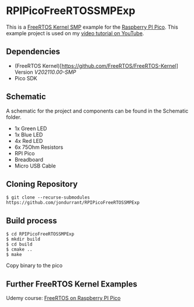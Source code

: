# RPIPicoFreeRTOSSMPExp

This is a [FreeRTOS Kernel SMP](https://www.freertos.org/symmetric-multiprocessing-introduction.html) example for the [Raspberry PI Pico](https://www.raspberrypi.com/products/raspberry-pi-pico/). This example project is used on my [video tutorial on YouTube](https://youtu.be/nD8XeWjn-2w).

## Dependencies
+ (FreeRTOS Kernel)[https://github.com/FreeRTOS/FreeRTOS-Kernel] Version *V202110.00-SMP*
+ Pico SDK

## Schematic
A schematic for the project and components can be found in the Schematic folder.
+ 1x Green LED
+ 1x Blue LED
+ 4x Red LED
+ 6x 75Ohm Resistors
+ RPI Pico
+ Breadboard
+ Micro USB Cable


## Cloning Repository
```
$ git clone --recurse-submodules https://github.com/jondurrant/RPIPicoFreeRTOSSMPExp
```

## Build process
```
$ cd RPIPicoFreeRTOSSMPExp
$ mkdir build
$ cd build
$ cmake ..
$ make
```
Copy binary to the pico


## Further FreeRTOS Kernel Examples
Udemy course: [FreeRTOS on Raspberry PI Pico](https://www.udemy.com/course/freertos-on-rpi-pico/?referralCode=C5A9A19C93919A9DA294)
